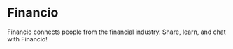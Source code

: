 # Financio
Financio connects people from the financial industry. Share, learn, and chat with Financio!  
